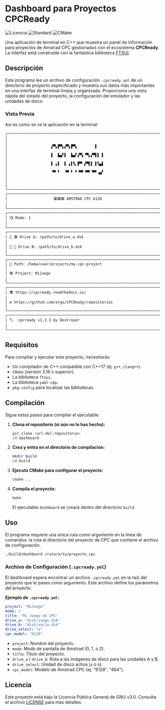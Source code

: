 # Dashboard para Proyectos CPCReady

![Licencia](https://img.shields.io/badge/Licencia-GPLv3-blue.svg)
![Standard](https://img.shields.io/badge/C%2B%2B-17-blue.svg)
![CMake](https://img.shields.io/badge/CMake-3.16%2B-orange.svg)

Una aplicación de terminal en C++ que muestra un panel de información para proyectos de Amstrad CPC gestionados con el ecosistema **CPCReady**. La interfaz está construida con la fantástica biblioteca [FTXUI](https://github.com/ArthurSonzogni/FTXUI).

## Descripción

Este programa lee un archivo de configuración `.cpcready.yml` de un directorio de proyecto especificado y muestra sus datos más importantes en una interfaz de terminal limpia y organizada. Proporciona una vista rápida del estado del proyecto, la configuración del emulador y las unidades de disco.

### Vista Previa

Así es como se ve la aplicación en la terminal:

```
┌────────────────────────────────────────────────────────────────────────────┐
│                                                                            │
│                    ▞▀▖▛▀▖▞▀▖▛▀▖        ▌                                   │
│                    ▌  ▙▄▘▌  ▙▄▘▞▀▖▝▀▖▞▀▌▌ ▌                                │
│                    ▌ ▖▌  ▌ ▖▌▚ ▛▀ ▞▀▌▌ ▌▚▄▌                                │
│                    ▝▀ ▘  ▝▀ ▘ ▘▝▀▘▝▀▘▝▀▘▗▄▘                                │
│                                                                            │
└────────────────────────────────────────────────────────────────────────────┘
┌────────────────────────────────────────────────────────────────────────────┐
│                     🟥🟩🟦 AMSTRAD CPC 6128                                 │
└────────────────────────────────────────────────────────────────────────────┘
┌────────────────────────────────────────────────────────────────────────────┐
│ 📺 Mode: 1                                                                 │
└────────────────────────────────────────────────────────────────────────────┘
┌────────────────────────────────────────────────────────────────────────────┐
│ 💾 🟢 Drive A: /path/to/drive_a.dsk                                        │
│ 💾 🔴 Drive B: /path/to/drive_b.dsk                                        │
└────────────────────────────────────────────────────────────────────────────┘
┌────────────────────────────────────────────────────────────────────────────┐
│ 📁 Path: /home/user/projects/my-cpc-project                                 │
│ 🛠️ Project: MiJuego                                                         │
└────────────────────────────────────────────────────────────────────────────┘
┌────────────────────────────────────────────────────────────────────────────┐
│ 📚 https://cpcready.readthedocs.io/                                        │
│ ⚙️ https://github.com/orgs/CPCReady/repositories                           │
└────────────────────────────────────────────────────────────────────────────┘
┌────────────────────────────────────────────────────────────────────────────┐
│ 🏷️  cpcready v1.2.3 by Destroyer                                           │
└────────────────────────────────────────────────────────────────────────────┘
```

## Requisitos

Para compilar y ejecutar este proyecto, necesitarás:

- Un compilador de C++ compatible con C++17 (ej. `g++`, `clang++`).
- `CMake` (versión 3.16 o superior).
- La biblioteca `ftxui`.
- La biblioteca `yaml-cpp`.
- `pkg-config` para localizar las bibliotecas.

## Compilación

Sigue estos pasos para compilar el ejecutable:

1.  **Clona el repositorio (si aún no lo has hecho):**
    ```sh
    git clone <url-del-repositorio>
    cd dashboard
    ```

2.  **Crea y entra en el directorio de compilación:**
    ```sh
    mkdir build
    cd build
    ```

3.  **Ejecuta CMake para configurar el proyecto:**
    ```sh
    cmake ..
    ```

4.  **Compila el proyecto:**
    ```sh
    make
    ```
    El ejecutable `dashboard` se creará dentro del directorio `build`.

## Uso

El programa requiere una única ruta como argumento en la línea de comandos: la ruta al directorio del proyecto de CPC que contiene el archivo de configuración.

```sh
./build/dashboard /ruta/a/tu/proyecto_cpc
```

### Archivo de Configuración (`.cpcready.yml`)

El dashboard espera encontrar un archivo `.cpcready.yml` en la raíz del proyecto que le pases como argumento. Este archivo define los parámetros del proyecto.

**Ejemplo de `.cpcready.yml`:**

```yaml
project: "MiJuego"
mode: 1
title: "Mi Juego de CPC"
drive_a: "disk/juego.dsk"
drive_b: "disk/vacio.dsk"
drive_select: "a"
cpc_model: "6128"
```

- `project`: Nombre del proyecto.
- `mode`: Modo de pantalla de Amstrad (0, 1, o 2).
- `title`: Título del proyecto.
- `drive_a` / `drive_b`: Ruta a las imágenes de disco para las unidades A y B.
- `drive_select`: Unidad de disco activa (`a` o `b`).
- `cpc_model`: Modelo de Amstrad CPC (ej. "6128", "464").

## Licencia

Este proyecto está bajo la Licencia Pública General de GNU v3.0. Consulta el archivo [LICENSE](LICENSE) para más detalles.
